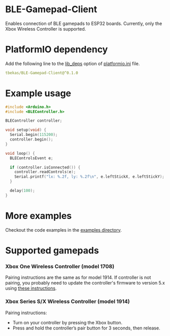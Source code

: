 # BLE-Gamepad-Client
Enables connection of BLE gamepads to ESP32 boards. Currently, only the Xbox Wireless Controller is supported.

# PlatformIO dependency
Add the following line to the [lib_deps](https://docs.platformio.org/en/latest/projectconf/sections/env/options/library/lib_deps.html) option of [platformio.ini](https://docs.platformio.org/en/latest/projectconf/index.html) file.
```yaml
tbekas/BLE-Gamepad-Client@^0.1.0
```

# Example usage
```cpp
#include <Arduino.h>
#include <BLEController.h>

BLEController controller;

void setup(void) {
  Serial.begin(115200);
  controller.begin();
}

void loop() {
  BLEControlsEvent e;

  if (controller.isConnected()) {
    controller.readControls(e);
    Serial.printf("lx: %.2f, ly: %.2f\n", e.leftStickX, e.leftStickY);
  }

  delay(100);
}
```

# More examples
Checkout the code examples in the [examples directory](https://github.com/tbekas/BLE-Gamepad-Client/tree/0.1.0/examples).

# Supported gamepads

### Xbox One Wireless Controller (model 1708)
Pairing instructions are the same as for model 1914. If controller is not pairing, you probably need to
update the controller's firmware to version 5.x using [these instructions](https://support.xbox.com/en-US/help/hardware-network/controller/update-xbox-wireless-controller). 

### Xbox Series S/X Wireless Controller (model 1914)
Pairing instructions:
* Turn on your controller by pressing the Xbox button.
* Press and hold the controller’s pair button for 3 seconds, then release.
